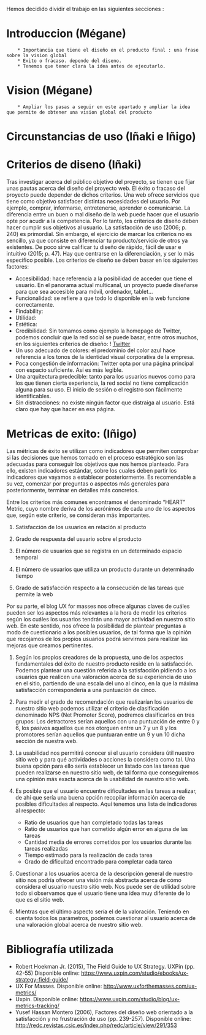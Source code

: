 Hemos decidido dividir el trabajo en las siguientes secciones : 
# Introduccion (Mégane) 
		* Importancia que tiene el diseño en el producto final : una frase sobre la vision global 
		* Exito o fracaso. depende del diseno. 
		* Tenemos que tener clara la idea antes de ejecutarlo. 
# Vision (Mégane)
		* Ampliar los pasas a seguir en este apartado y ampliar la idea que permite de obtener una vision global del producto 
# Circunstancias de uso (Iñaki e Iñigo) 
# Criterios de diseno (Iñaki)
Tras investigar acerca del público objetivo del proyecto, se tienen que fijar unas pautas acerca del diseño del proyecto web. El éxito o fracaso del proyecto puede depender de dichos criterios. Una web ofrece servicios que tiene como objetivo satisfacer distintas necesidades del usuario. Por ejemplo, comprar, informarse, entretenerse, aprender o comunicarse. La diferencia entre un buen o mal diseño de la web puede hacer que el usuario opte por acudir a la competencia. Por lo tanto, los criterios de diseño deben hacer cumplir sus objetivos al usuario. La satisfacción de uso (2006; p. 240) es primordial. Sin embargo, el ejercicio de marcar los criterios no es sencillo, ya que consiste en diferenciar tu producto/servicio de otros ya existentes. De poco sirve calificar tu diseño de rápido, fácil de usar e intuitivo (2015; p. 47). Hay que centrarse en la diferenciación, y ser lo más específico posible. Los criterios de diseño se deben basar en los siguientes factores:
* Accesibilidad: hace referencia a la posibilidad de acceder que tiene el usuario. En el panorama actual multicanal, un proyecto puede diseñarse para que sea accesible para móvil, ordenador, tablet...
* Funcionalidad: se refiere a que todo lo disponible en la web funcione correctamente.
* Findability:
* Utilidad:
* Estética:
* Credibilidad:
Sin tomamos como ejemplo la homepage de Twitter, podemos concluir que la red social se puede basar, entre otros muchos, en los siguientes criterios de diseño:
! [Twitter](/Desktop/Twitter.png)
* Un uso adecuado de colores: el predominio del color azul hace referencia a los tonos de la identidad visual corporativa de la empresa.
* Poca congestión de información: Twitter opta por una página principal con espacio suficiente. Así es más legible.
* Una arquitectura predecible: tanto para los usuarios nuevos como para los que tienen cierta experiencia, la red social no tiene complicación alguna para su uso. El inicio de sesión o el registro son fácilmente identificables.
* Sin distracciones: no existe ningún factor que distraiga al usuario. Está claro que hay que hacer en esa página.

# Metricas de exito: (Iñigo) 
Las métricas de éxito se utilizan como indicadores que permiten comprobar si las decisiones que hemos tomado en el proceso estratégico son las adecuadas para conseguir los objetivos que nos hemos planteado. Para ello, existen indicadores estándar, sobre los cuales deben partir los indicadores que vayamos a establecer posteriormente. Es recomendable a su vez, comenzar por preguntas o aspectos más generales para posteriormente, terminar en detalles más concretos. 
 
Entre los criterios más comunes encontramos el denominado “HEART” Metric, cuyo nombre deriva de los acrónimos de cada uno de los aspectos que, según este criterio, se consideran más importantes. 

1. Satisfacción de los usuarios en relación al producto  

2. Grado de respuesta del usuario sobre el producto

3. El número de usuarios que se registra en un determinado espacio temporal

4. El número de usuarios que utiliza un producto durante un determinado tiempo    

5. Grado de satisfacción respecto a la consecución de las tareas que permite la web

Por su parte, el blog UX for masses nos ofrece algunas claves de cuáles pueden ser los aspectos más relevantes a la hora de medir los criterios según los cuáles los usuarios tendrán una mayor actividad en nuestro sitio web. En este sentido, nos ofrece la posibilidad de plantear preguntas a modo de cuestionario a los posibles usuarios, de tal forma que la opinión que recojamos de los propios usuarios podrá servirnos para realizar las mejoras que creamos pertinentes. 

1. Según los propios creadores de la propuesta, uno de los aspectos fundamentales del éxito de nuestro producto reside en la satisfacción. Podemos plantear una cuestión referida a la satisfacción pidiendo a los usuarios que realicen una valoración acerca de su experiencia de uso en el sitio, partiendo de una escala del uno al cinco, en la que la máxima satisfacción correspondería a una puntuación de cinco. 

2. Para medir el grado de recomendación que realizarían los usuarios de nuestro sitio web podemos utilizar el criterio de clasificación denominado NPS (Net Promoter Score), podremos clasificarlos en tres grupos: Los detractores serían aquellos con una puntuación de entre 0 y 6, los pasivos aquellos que nos otorguen entre un 7 y un 8 y los promotores serían aquellos que puntuaran entre un 9 y un 10 dicha sección de nuestra web. 

3. La usabilidad nos permitirá conocer si el usuario considera útil nuestro sitio web y para qué actividades o acciones la considera como tal. Una buena opción para ello sería establecer un listado con las tareas que pueden realizarse en nuestro sitio web, de tal forma que conseguiremos una opinión más exacta acerca de la usabilidad de nuestro sitio web. 

4. Es posible que el usuario encuentre dificultades en las tareas a realizar, de ahí que sería una buena opción recopilar información acerca de posibles dificultades al respecto. Aquí tenemos una lista de indicadores al respecto: 

	* Ratio de usuarios que han completado todas las tareas
	* Ratio de usuarios que han cometido algún error en alguna de las tareas
	* Cantidad media de errores cometidos por los usuarios durante las tareas realizadas
	* Tiempo estimado para la realización de cada tarea
	* Grado de dificultad encontrado para completar cada tarea 

5. Cuestionar a los usuarios acerca de la descripción general de nuestro sitio nos podría ofrecer una visión más abstracta acerca de cómo considera el usuario nuestro sitio web. Nos puede ser de utilidad sobre todo si observamos que el usuario tiene una idea muy diferente de lo que es el sitio web. 

6. Mientras que el último aspecto sería el de la valoración. Teniendo en cuenta todos los parámetros, podemos cuestionar al usuario acerca de una valoración global acerca de nuestro sitio web. 

# Bibliografía utilizada

- Robert Hoekman Jr. (2015), The Field Guide to UX Strategy. UXPin (pp. 42-55) 
	Disponible online: https://www.uxpin.com/studio/ebooks/ux-strategy-field-guide/
- UX For Masses. Disponible online: http://www.uxforthemasses.com/ux-metrics/ 
- Uxpin. Disponible online:  https://www.uxpin.com/studio/blog/ux-metrics-tracking/  	
- Yusef Hassan Montero (2006), Factores del diseño web orientado a la satisfacción y no frustración de uso (pp. 239-257). 
	Disponible online: http://redc.revistas.csic.es/index.php/redc/article/view/291/353 